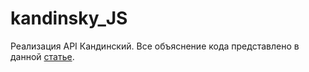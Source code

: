 # kandinsky_JS
Реализация API Кандинский. Все объяснение кода представлено в данной <a href="https://dzen.ru/a/ZXOPKkrWvDgOi06B?share_to=link">статье</a>.
